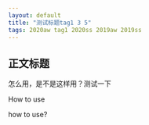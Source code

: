 ```yaml
---
layout: default
title: "测试标题tag1 3 5"
tags: 2020aw tag1 2020ss 2019aw 2019ss 
---
```


## 正文标题

怎么用，是不是这样用？测试一下



How to use

how to use?

